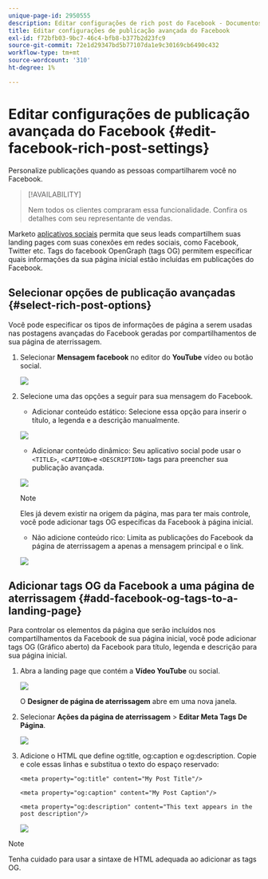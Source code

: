 ```yaml
---
unique-page-id: 2950555
description: Editar configurações de rich post do Facebook - Documentos do Marketo - Documentação do produto
title: Editar configurações de publicação avançada do Facebook
exl-id: f72bfb03-9bc7-46c4-bfb8-b377b2d23fc9
source-git-commit: 72e1d29347bd5b77107da1e9c30169cb6490c432
workflow-type: tm+mt
source-wordcount: '310'
ht-degree: 1%

---
```


# Editar configurações de publicação avançada do Facebook {#edit-facebook-rich-post-settings}

Personalize publicações quando as pessoas compartilharem você no Facebook.

>[!AVAILABILITY]
>
>Nem todos os clientes compraram essa funcionalidade. Confira os detalhes com seu representante de vendas.

Marketo [aplicativos sociais](/help/marketo/product-docs/demand-generation/social/social-functions/add-a-social-button-on-a-landing-page.md) permita que seus leads compartilhem suas landing pages com suas conexões em redes sociais, como Facebook, Twitter etc. Tags do facebook OpenGraph (tags OG) permitem especificar quais informações da sua página inicial estão incluídas em publicações do Facebook.

## Selecionar opções de publicação avançadas {#select-rich-post-options}

Você pode especificar os tipos de informações de página a serem usadas nas postagens avançadas do Facebook geradas por compartilhamentos de sua página de aterrissagem.

1. Selecionar **Mensagem facebook** no editor do **YouTube** vídeo ou botão social.

   ![](assets/image2014-9-22-16-3a47-3a21.png)

1. Selecione uma das opções a seguir para sua mensagem do Facebook.

   * Adicionar conteúdo estático: Selecione essa opção para inserir o título, a legenda e a descrição manualmente.

   ![](assets/image2014-9-22-16-3a48-3a0.png)

   * Adicionar conteúdo dinâmico: Seu aplicativo social pode usar o `<TITLE>`, `<CAPTION>`e `<DESCRIPTION>` tags para preencher sua publicação avançada.

   ![](assets/image2014-9-22-16-3a48-3a9.png)

   >[!NOTE]
   >
   >Eles já devem existir na origem da página, mas para ter mais controle, você pode adicionar tags OG específicas da Facebook à página inicial.

   * Não adicione conteúdo rico: Limita as publicações do Facebook da página de aterrissagem a apenas a mensagem principal e o link.

   ![](assets/image2014-9-22-16-3a48-3a18.png)

## Adicionar tags OG da Facebook a uma página de aterrissagem {#add-facebook-og-tags-to-a-landing-page}

Para controlar os elementos da página que serão incluídos nos compartilhamentos da Facebook de sua página inicial, você pode adicionar tags OG (Gráfico aberto) da Facebook para título, legenda e descrição para sua página inicial.

1. Abra a landing page que contém a **Vídeo YouTube** ou social.

   ![](assets/image2014-9-22-16-3a51-3a28.png)

   O **Designer de página de aterrissagem** abre em uma nova janela.

1. Selecionar **Ações da página de aterrissagem** > **Editar Meta Tags De Página**.

   ![](assets/image2014-9-22-16-3a51-3a36.png)

1. Adicione o HTML que define og:title, og:caption e og:description. Copie e cole essas linhas e substitua o texto do espaço reservado:

   `<meta property="og:title" content="My Post Title"/>`

   `<meta property="og:caption" content="My Post Caption"/>`

   `<meta property="og:description" content="This text appears in the post description"/>`

   ![](assets/image2014-9-22-16-3a52-3a8.png)

>[!NOTE]
>
>Tenha cuidado para usar a sintaxe de HTML adequada ao adicionar as tags OG.
